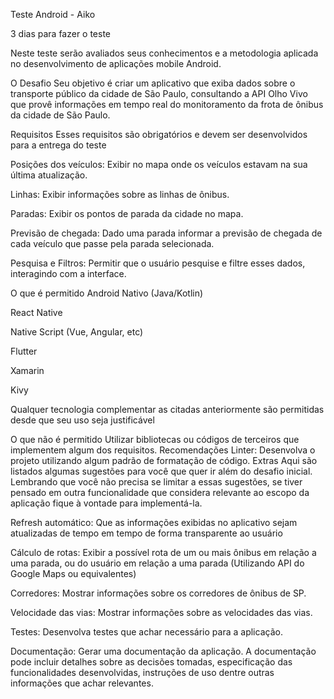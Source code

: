 Teste Android - Aiko

3 dias para fazer o teste

Neste teste serão avaliados seus conhecimentos e a metodologia aplicada no desenvolvimento de aplicações mobile Android.

O Desafio
Seu objetivo é criar um aplicativo que exiba dados sobre o transporte público da cidade de São Paulo, consultando a API Olho Vivo que provê informações em tempo real do monitoramento da frota de ônibus da cidade de São Paulo.

Requisitos
Esses requisitos são obrigatórios e devem ser desenvolvidos para a entrega do teste

Posições dos veículos: Exibir no mapa onde os veículos estavam na sua última atualização.

Linhas: Exibir informações sobre as linhas de ônibus.

Paradas: Exibir os pontos de parada da cidade no mapa.

Previsão de chegada: Dado uma parada informar a previsão de chegada de cada veículo que passe pela parada selecionada.

Pesquisa e Filtros: Permitir que o usuário pesquise e filtre esses dados, interagindo com a interface.

O que é permitido
Android Nativo (Java/Kotlin)

React Native

Native Script (Vue, Angular, etc)

Flutter

Xamarin

Kivy

Qualquer tecnologia complementar as citadas anteriormente são permitidas desde que seu uso seja justificável

O que não é permitido
Utilizar bibliotecas ou códigos de terceiros que implementem algum dos requisitos.
Recomendações
Linter: Desenvolva o projeto utilizando algum padrão de formatação de código.
Extras
Aqui são listados algumas sugestões para você que quer ir além do desafio inicial. Lembrando que você não precisa se limitar a essas sugestões, se tiver pensado em outra funcionalidade que considera relevante ao escopo da aplicação fique à vontade para implementá-la.

Refresh automático: Que as informações exibidas no aplicativo sejam atualizadas de tempo em tempo de forma transparente ao usuário

Cálculo de rotas: Exibir a possível rota de um ou mais ônibus em relação a uma parada, ou do usuário em relação a uma parada (Utilizando API do Google Maps ou equivalentes)

Corredores: Mostrar informações sobre os corredores de ônibus de SP.

Velocidade das vias: Mostrar informações sobre as velocidades das vias.

Testes: Desenvolva testes que achar necessário para a aplicação.

Documentação: Gerar uma documentação da aplicação. A documentação pode incluir detalhes sobre as decisões tomadas, especificação das funcionalidades desenvolvidas, instruções de uso dentre outras informações que achar relevantes.
